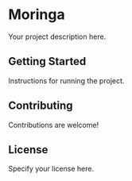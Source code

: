 # Moringa

Your project description here.

## Getting Started

Instructions for running the project.

## Contributing

Contributions are welcome!

## License

Specify your license here.
